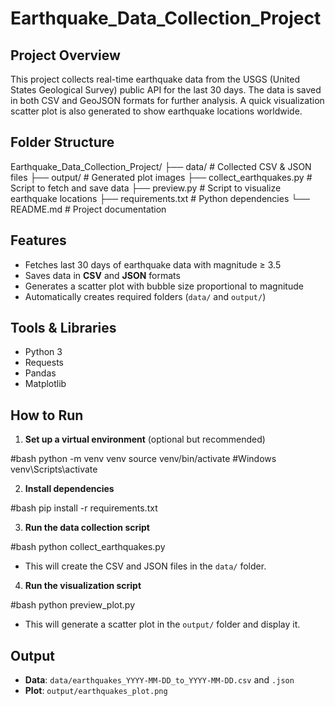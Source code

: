 # Earthquake_Data_Collection_Project

## Project Overview
This project collects real-time earthquake data from the USGS (United States Geological Survey) public API for the last 30 days. The data is saved in both CSV and GeoJSON formats for further analysis. A quick visualization scatter plot is also generated to show earthquake locations worldwide.

## Folder Structure

Earthquake_Data_Collection_Project/
├── data/ # Collected CSV & JSON files
├── output/ # Generated plot images
├── collect_earthquakes.py # Script to fetch and save data
├── preview.py # Script to visualize earthquake locations
├── requirements.txt # Python dependencies
└── README.md # Project documentation

## Features
- Fetches last 30 days of earthquake data with magnitude ≥ 3.5
- Saves data in **CSV** and **JSON** formats
- Generates a scatter plot with bubble size proportional to magnitude
- Automatically creates required folders (`data/` and `output/`)

## Tools & Libraries
- Python 3
- Requests
- Pandas
- Matplotlib

## How to Run

1. **Set up a virtual environment** (optional but recommended)
   
#bash
python -m venv venv
source venv/bin/activate
#Windows
venv\Scripts\activate

2. **Install dependencies**
   
#bash
pip install -r requirements.txt

3. **Run the data collection script**
   
#bash
python collect_earthquakes.py

* This will create the CSV and JSON files in the `data/` folder.

4. **Run the visualization script**

#bash
python preview_plot.py

* This will generate a scatter plot in the `output/` folder and display it.

## Output

* **Data**: `data/earthquakes_YYYY-MM-DD_to_YYYY-MM-DD.csv` and `.json`
* **Plot**: `output/earthquakes_plot.png`
